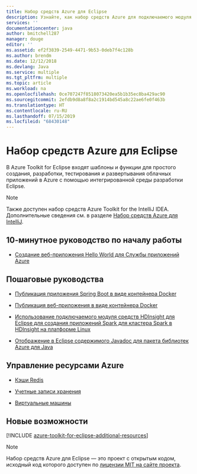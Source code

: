 ```yaml
---
title: Набор средств Azure для Eclipse
description: Узнайте, как набор средств Azure для подключаемого модуля Eclipse может помочь в создании и развертывании облачных приложений в Azure.
services: ''
documentationcenter: java
author: bmitchell287
manager: douge
editor: ''
ms.assetid: ef2f3839-2549-4471-9b53-0deb7f4c128b
ms.author: brendm
ms.date: 12/12/2018
ms.devlang: Java
ms.service: multiple
ms.tgt_pltfrm: multiple
ms.topic: article
ms.workload: na
ms.openlocfilehash: 0ce707247f8518073420ea5b1b35ec8ba429ac90
ms.sourcegitcommit: 2efdb9d8a8f8a2c1914bd545a8c22ae6fe0f463b
ms.translationtype: HT
ms.contentlocale: ru-RU
ms.lasthandoff: 07/15/2019
ms.locfileid: "68430148"
---
```

# <a name="azure-toolkit-for-eclipse"></a>Набор средств Azure для Eclipse

В Azure Toolkit for Eclipse входят шаблоны и функции для простого создания, разработки, тестирования и развертывания облачных приложений в Azure с помощью интегрированной среды разработки Eclipse.

> [!NOTE]
> 
> Также доступен набор средств Azure Toolkit for the IntelliJ IDEA. Дополнительные сведения см. в разделе [Набор средств Azure для IntelliJ](../intellij/azure-toolkit-for-intellij.md).
> 

## <a name="get-started-in-10-minutes"></a>10-минутное руководство по началу работы

* [Создание веб-приложения Hello World для Службы приложений Azure](azure-toolkit-for-eclipse-create-hello-world-web-app.md)

## <a name="step-by-step-tutorials"></a>Пошаговые руководства

* [Публикация приложения Spring Boot в виде контейнера Docker](azure-toolkit-for-eclipse-publish-spring-boot-docker-app.md)

* [Публикация веб-приложения в виде контейнера Docker](azure-toolkit-for-eclipse-publish-as-docker-container.md)

* [Использование подключаемого модуля средств HDInsight для Eclipse для создания приложений Spark для кластера Spark в HDInsight на платформе Linux](/azure/hdinsight/hdinsight-apache-spark-eclipse-tool-plugin)

* [Отображение в Eclipse содержимого Javadoc для пакета библиотек Azure для Java](azure-toolkit-for-eclipse-displaying-javadoc-content-for-azure-libraries.md)

## <a name="managing-azure-resources"></a>Управление ресурсами Azure

* [Кэши Redis](azure-toolkit-for-eclipse-managing-redis-caches-using-azure-explorer.md)

* [Учетные записи хранения](azure-toolkit-for-eclipse-managing-storage-accounts-using-azure-explorer.md)

* [Виртуальные машины](azure-toolkit-for-eclipse-managing-virtual-machines-using-azure-explorer.md)

## <a name="whats-more"></a>Новые возможности

[!INCLUDE [azure-toolkit-for-eclipse-additional-resources](../includes/azure-toolkit-for-eclipse-additional-resources.md)]

> [!NOTE]
> 
> Набор средств Azure для Eclipse — это проект с открытым кодом, исходный код которого доступен по [лицензии MIT на сайте проекта](https://github.com/microsoft/azure-tools-for-java).
> 

<!-- [Deploying large deployments](azure-toolkit-for-eclipse-deploying-large-deployments.md) -->
<!-- [How to Maintain Session Data with Session Affinity]: http://go.microsoft.com/fwlink/?LinkID=699539 -->
<!-- [How to Use Co-located Caching]: http://go.microsoft.com/fwlink/?LinkID=699542 -->
<!-- [How to Use Dedicated Caching]: http://go.microsoft.com/fwlink/?LinkID=699543 -->
<!-- [How to Use JMS with AMQP 1.0 in Azure with Eclipse]: http://go.microsoft.com/fwlink/?LinkID=699544 -->
<!-- [How to Use SSL Offloading]: http://go.microsoft.com/fwlink/?LinkID=699545 -->
<!-- [SSL Offloading]: http://go.microsoft.com/fwlink/?LinkID=699549 -->
<!-- [Using the Azure Service Runtime Library in JSP]: http://go.microsoft.com/fwlink/?LinkID=699551 -->
<!-- [How to Authenticate Web Users with Azure Access Control Service Using Eclipse]: /azure/active-directory/active-directory-java-authenticate-users-access-control-eclipse.md -->
<!-- [Debug a Java Web App on Azure in Eclipse]: /azure/app-service-web/app-service-web-debug-java-web-app-in-eclipse.md -->
<!-- [Debugging Azure Applications in Eclipse]: azure-toolkit-for-eclipse-debugging-azure-applications.md -->

<!-- Legacy MSDN URL = https://msdn.microsoft.com/library/azure/hh694271.aspx -->
